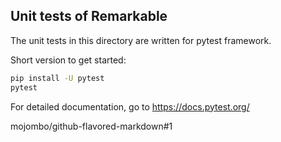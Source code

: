 ## Unit tests of Remarkable

The unit tests in this directory are written for pytest framework.

Short version to get started:

```bash
pip install -U pytest
pytest
```

For detailed documentation, go to https://docs.pytest.org/

mojombo/github-flavored-markdown#1
